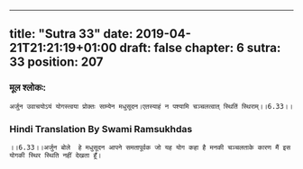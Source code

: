 
---
title: "Sutra 33"
date: 2019-04-21T21:21:19+01:00
draft: false
chapter: 6
sutra: 33
position: 207
---
### मूल श्लोकः:
```
अर्जुन उवाचयोऽयं योगस्त्वया प्रोक्तः साम्येन मधुसूदन।एतस्याहं न पश्यामि चञ्चलत्वात् स्थितिं स्थिराम्।।6.33।।

```

### Hindi Translation By Swami Ramsukhdas
```
।।6.33।।अर्जुन बोले  हे मधुसूदन आपने समतापूर्वक जो यह योग कहा है मनकी चञ्चलताके कारण मैं इस योगकी स्थिर स्थिति नहीं देखता हूँ। 

```

